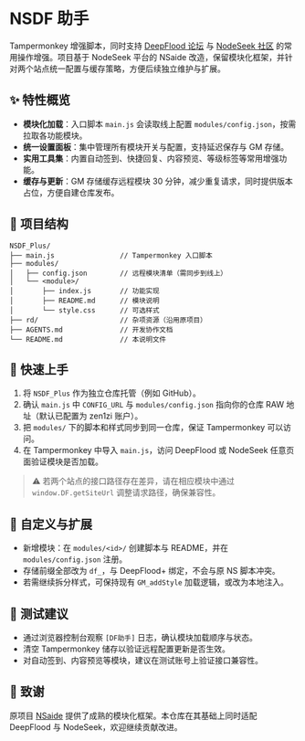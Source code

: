 # NSDF 助手

Tampermonkey 增强脚本，同时支持 [DeepFlood 论坛](https://www.deepflood.com) 与 [NodeSeek 社区](https://www.nodeseek.com) 的常用操作增强。项目基于 NodeSeek 平台的 NSaide 改造，保留模块化框架，并针对两个站点统一配置与缓存策略，方便后续独立维护与扩展。

## ✨ 特性概览
- **模块化加载**：入口脚本 `main.js` 会读取线上配置 `modules/config.json`，按需拉取各功能模块。
- **统一设置面板**：集中管理所有模块开关与配置，支持延迟保存与 GM 存储。
- **实用工具集**：内置自动签到、快捷回复、内容预览、等级标签等常用增强功能。
- **缓存与更新**：GM 存储缓存远程模块 30 分钟，减少重复请求，同时提供版本占位，方便自建仓库发布。

## 📁 项目结构
```
NSDF_Plus/
├── main.js                // Tampermonkey 入口脚本
├── modules/
│   ├── config.json        // 远程模块清单（需同步到线上）
│   └── <module>/
│       ├── index.js       // 功能实现
│       ├── README.md      // 模块说明
│       └── style.css      // 可选样式
├── rd/                    // 杂项资源（沿用原项目）
├── AGENTS.md              // 开发协作文档
└── README.md              // 本说明文件
```

## 🚀 快速上手
1. 将 `NSDF_Plus` 作为独立仓库托管（例如 GitHub）。
2. 确认 `main.js` 中 `CONFIG_URL` 与 `modules/config.json` 指向你的仓库 RAW 地址（默认已配置为 zen1zi 账户）。
3. 把 `modules/` 下的脚本和样式同步到同一仓库，保证 Tampermonkey 可以访问。
4. 在 Tampermonkey 中导入 `main.js`，访问 DeepFlood 或 NodeSeek 任意页面验证模块是否加载。

> ⚠️ 若两个站点的接口路径存在差异，请在相应模块中通过 `window.DF.getSiteUrl` 调整请求路径，确保兼容性。

## 🔧 自定义与扩展
- 新增模块：在 `modules/<id>/` 创建脚本与 README，并在 `modules/config.json` 注册。
- 存储前缀全部改为 `df_`，与 DeepFlood+ 绑定，不会与原 NS 脚本冲突。
- 若需继续拆分样式，可保持现有 `GM_addStyle` 加载逻辑，或改为本地注入。

## 🧪 测试建议
- 通过浏览器控制台观察 `[DF助手]` 日志，确认模块加载顺序与状态。
- 清空 Tampermonkey 储存以验证远程配置更新是否生效。
- 对自动签到、内容预览等模块，建议在测试账号上验证接口兼容性。

## 🙏 致谢
原项目 [NSaide](https://github.com/stardeep925/NSaide) 提供了成熟的模块化框架。本仓库在其基础上同时适配 DeepFlood 与 NodeSeek，欢迎继续贡献改进。
